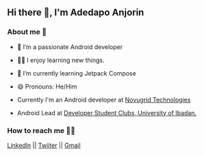 ## Hi there 👋, I'm Adedapo Anjorin
### About me 🚀
- 🚀 I’m a passionate Android developer
- 👨‍💻 I enjoy learning new things. 
- 🌱 I’m currently learning Jetpack Compose
- 😄 Pronouns: He/Him

- Currently I'm an Android developer at [Novugrid Technologies](https://www.novugrid.com/) 
- Android Lead at [Developer Student Clubs, University of Ibadan.](https://gdsc.community.dev/university-of-ibadan/)
### How to reach me 🙋‍♂️
[Linkedln](https://www.linkedin.com/in/adedapo-anjorin-579934141/) || [Twiiter](https://twitter.com/_ade_dapo_) || [Gmail](femidpo3@gmail.com)


<!--
**dapoanjorin/dapoanjorin** is a ✨ _special_ ✨ repository because its `README.md` (this file) appears on your GitHub profile.

Here are some ideas to get you started:

- 🔭 I’m currently working on ...
- 🌱 I’m currently learning ...
- 👯 I’m looking to collaborate on ...
- 🤔 I’m looking for help with ...
- 💬 Ask me about ...
- 📫 How to reach me: ...
- 😄 Pronouns: ...
- ⚡ Fun fact: ...
-->


